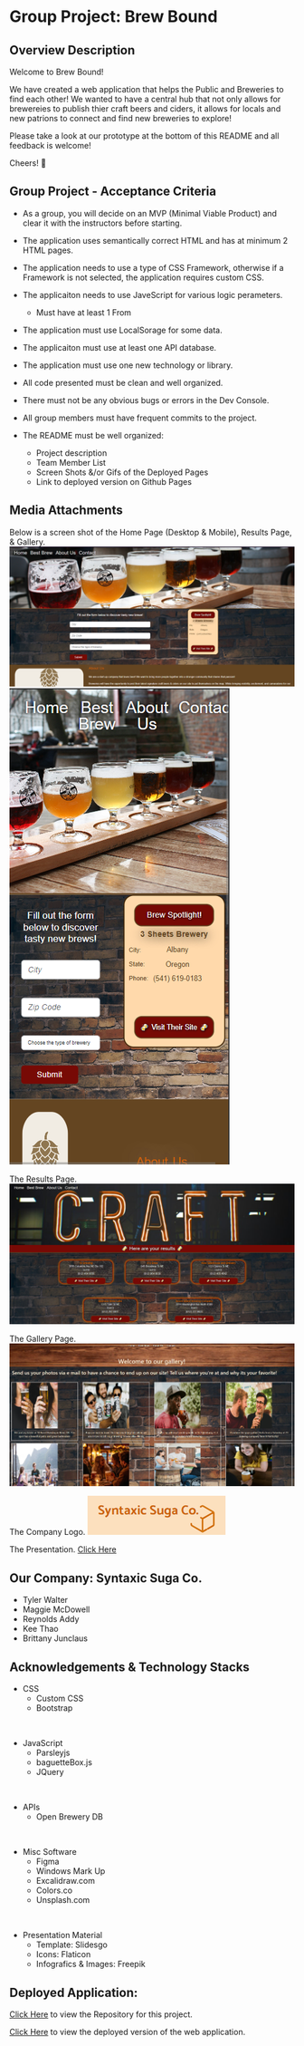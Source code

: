 # Group Project: Brew Bound

## Overview Description
Welcome to Brew Bound!

We have created a web application that helps the Public and Breweries to find each other! We wanted to have a central hub that not only allows for brewereies to publish thier craft beers and ciders, it allows for locals and new patrions to connect and find new breweries to explore!

Please take a look at our prototype at the bottom of this README and all feedback is welcome!

Cheers! 🍻


## Group Project - Acceptance Criteria

 - As a group, you will decide on an MVP (Minimal Viable Product) and clear it with the instructors before starting. 

- The application uses semantically correct HTML and has at minimum 2 HTML pages.

- The application needs to use a type of CSS Framework, otherwise if a Framework is not selected, the application requires custom CSS.

- The applicaiton needs to use JaveScript for various logic perameters.

   - Must have at least 1 From


- The application must use LocalSorage for some data.

- The applicaiton must use at least one API database. 

- The application must use one new technology or library.

- All code presented must be clean and well organized.

- There must not be any obvious bugs or errors in the Dev Console.

- All group members must have frequent commits to the project. 

- The README must be well organized:
   - Project description
   - Team Member List
   - Screen Shots &/or Gifs of the Deployed Pages
   - Link to deployed version on Github Pages

## Media Attachments

Below is a screen shot of the Home Page (Desktop & Mobile), Results Page, & Gallery.
![Below is a screen shot of the Home Page (Desktop & Mobile), Results Page, & Gallery.](./assets/images/home-pg-screenshot.png)
![](./assets/images/mobile-screenshot.png)

The Results Page.
![The Results Page.](./assets/images/results-screenshot.png)

The Gallery Page.
![The Gallery Page.](./assets/images/gallery-screenshot.png)

The Company Logo.
![The Company Logo.](./assets/images/suga.png)

The Presentation.
[Click Here](https://docs.google.com/presentation/d/1dl8SZWsLcAAwg6KGqU1BPsAire65AYY-4dU5z-Y0A5s/edit?usp=sharing) 

## Our Company: Syntaxic Suga Co.
- Tyler Walter 
- Maggie McDowell
- Reynolds Addy
- Kee Thao
- Brittany Junclaus

## Acknowledgements & Technology Stacks
- CSS
   - Custom CSS
   - Bootstrap

<br>

- JavaScript
   - Parsleyjs
   - baguetteBox.js
   - JQuery

<br>

- APIs
   - Open Brewery DB

<br>

- Misc Software
   - Figma
   - Windows Mark Up
   - Excalidraw.com
   - Colors.co
   - Unsplash.com 

<br>

- Presentation Material
   - Template: Slidesgo
   - Icons: Flaticon
   - Infografics & Images: Freepik



## Deployed Application:
[Click Here](https://github.com/TyWalter/brew-bound) to view the Repository for this project.

[Click Here](https://tywalter.github.io/brew-bound/) to view the deployed version of the web application. 


